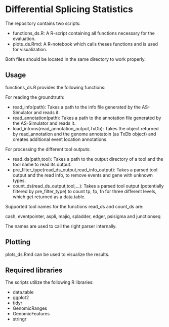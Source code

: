# Differential Splicing Statistics

The repository contains two scripts:
- functions_ds.R: A R-script containing all functions necessary for the evaluation.
- plots_ds.Rmd: A R-notebook which calls theses functions and is used for visualization.

Both files should be located in the same directory to work properly.

## Usage

functions_ds.R provides the following functions:

For reading the groundtruth:

- read_info(path): Takes a path to the info file generated by the AS-Simulator and reads it.
- read_annotation(path): Takes a path to the annotation file generated by the AS-Simulator and reads it.
- load_introns(read_annotation_output,TxDb): Takes the object returned by read_annotation and the genome annotatoin (as TxDb object) and creates additional event location annotations.

For processing the different tool outputs:
- read_ds(path,tool): Takes a path to the output directory of a tool and the tool name to read its output.
- pre_filter_type(read_ds_output,read_info_output): Takes a parsed tool output and the read info, to remove events and gene with unknown types.
- count_ds(read_ds_output,tool,...): Takes a parsed tool output (potentially filtered by pre_filter_type) to count tp, fp, fn for three different levels, which get returned as a data.table.

Supported tool names for the functions read_ds and count_ds are:

cash, eventpointer, aspli, majiq, spladder, edger, psisigma and junctionseq

The names are used to call the right parser internally.


## Plotting
plots_ds.Rmd can be used to visualize the results.

## Required libraries
The scripts utilize the following R libraries:
- data.table
- ggplot2
- tidyr
- GenomicRanges
- GenomicFeatures
- stringr

